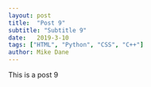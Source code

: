 ```yaml
---
layout: post
title:  "Post 9"
subtitle: "Subtitle 9"
date:   2019-3-10
tags: ["HTML", "Python", "CSS", "C++"]
author: Mike Dane
---
```

This is a post 9
